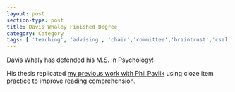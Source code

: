 ```yaml
---
layout: post
section-type: post
title: Davis Whaley Finished Degree
category: Category
tags: [ 'teaching', 'advising', 'chair','committee','braintrust','csal' ]
---
```

Davis Whaly has defended his M.S. in Psychology!

His thesis replicated [my previous work with Phil Pavlik](https://olney.ai/category/2017/06/27/aiedcloze.html) using cloze item practice to improve reading comprehension.
